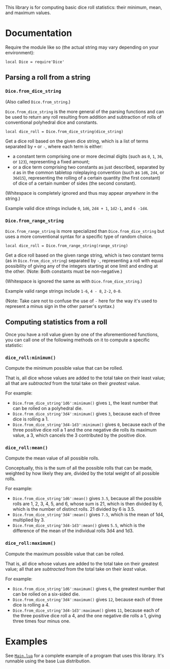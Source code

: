This library is for computing basic dice roll statistics: their minimum, mean,
and maximum values.

# Documentation

Require the module like so (the actual string may vary depending on your
environment):

    local Dice = require'Dice'

## Parsing a roll from a string

### `Dice.from_dice_string`

(Also called `Dice.from_string`.)

`Dice.from_dice_string` is the more general of the parsing functions and can be
used to return any roll resulting from addition and subtraction of rolls of
conventional polyhedral dice and constants.

    local dice_roll = Dice.from_dice_string(dice_string)

Get a dice roll based on the given dice string, which is a list of terms
separated by `+` or `-`, where each term is either:

- a constant term comprising one or more decimal digits (such as `0`, `1`,
`36`, or `123`), representing a fixed amount;
- or a dice term comprising two constants as just described, separated by `d`
as in the common tabletop roleplaying convention (such as `1d6`, `2d4`, or
`36d15`), representing the rolling of a certain quantity (the first constant)
of dice of a certain number of sides (the second constant).

(Whitespace is completely ignored and thus may appear *anywhere* in the string.)

Example valid dice strings include `0`, `1d6`, `2d4 + 1`, `1d2-1`, and `6 -1d4`.

### `Dice.from_range_string`

`Dice.from_range_string` is more specialized than `Dice.from_dice_string` but
uses a more conventional syntax for a specific type of random choice.

    local dice_roll = Dice.from_range_string(range_string)

Get a dice roll based on the given range string, which is two constant terms
(as in `Dice.from_dice_string`) separated by `-`, representing a roll with
equal possibility of giving any of the integers starting at one limit and
ending at the other. (Note: Both constants must be non-negative.)

(Whitespace is ignored the same as with `Dice.from_dice_string`.)

Example valid range strings include `1-6`, `4 - 8`, `2-2`, `0-0`.

(Note: Take care not to confuse the use of `-` here for the way it's used to
represent a minus sign in the other parser's syntax.)

## Computing statistics from a roll

Once you have a roll value given by one of the aforementioned functions, you
can call one of the following methods on it to compute a specific statistic:

### `dice_roll:minimum()`

Compute the minimum possible value that can be rolled.

That is, all dice whose values are added to the total take on their least
value; all that are *subtracted* from the total take on their *greatest* value.

For example:

- `Dice.from_dice_string'1d6':minimum()` gives `1`, the least number that can
be rolled on a polyhedral die.
- `Dice.from_dice_string'3d4':minimum()` gives `3`, because each of three dice
is rolling a 1.
- `Dice.from_dice_string'3d4-1d3':minimum()` gives `0`, because each of the
three positive dice roll a 1 and the one negative die rolls its maximum value,
a 3, which cancels the 3 contributed by the positive dice.

### `dice_roll:mean()`

Compute the mean value of all possible rolls.

Conceptually, this is the sum of all the possible rolls that can be made,
weighted by how likely they are, divided by the total weight of all possible
rolls.

For example:

- `Dice.from_dice_string'1d6':mean()` gives `3.5`, because all the possible
rolls are 1, 2, 3, 4, 5, and 6, whose sum is 21, which is then divided by 6,
which is the number of distinct rolls. 21 divided by 6 is 3.5.
- `Dice.from_dice_string'3d4':mean()` gives `7.5`, which is the mean of 1d4,
multiplied by 3.
- `Dice.from_dice_string'3d4-1d3':mean()` gives `5.5`, which is the difference
of the mean of the individual rolls 3d4 and 1d3.

### `dice_roll:maximum()`

Compute the maximum possible value that can be rolled.

That is, all dice whose values are added to the total take on their greatest
value; all that are *subtracted* from the total take on their *least* value.

For example:

- `Dice.from_dice_string'1d6':maximum()` gives `6`, the greatest number that
can be rolled on a six-sided die.
- `Dice.from_dice_string'3d4':maximum()` gives `12`, because each of three dice
is rolling a 4.
- `Dice.from_dice_string'3d4-1d3':maximum()` gives `11`, because each of the
three positive dice roll a 4, and the one negative die rolls a 1, giving three
times four minus one.

# Examples

See [`Main.lua`](Main.lua) for a complete example of a program that uses this
library. It's runnable using the base Lua distribution.
